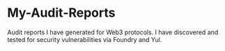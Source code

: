 # My-Audit-Reports
Audit reports I have generated for Web3 protocols. I have discovered and tested for security vulnerabilities via Foundry and Yul.
